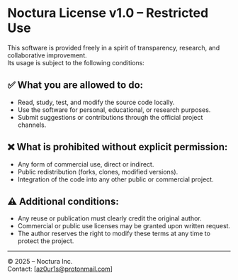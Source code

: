 # Noctura License v1.0 – Restricted Use

This software is provided freely in a spirit of transparency, research, and collaborative improvement.  
Its usage is subject to the following conditions:

## ✅ What you are allowed to do:

- Read, study, test, and modify the source code locally.
- Use the software for personal, educational, or research purposes.
- Submit suggestions or contributions through the official project channels.

## ❌ What is prohibited without explicit permission:

- Any form of commercial use, direct or indirect.
- Public redistribution (forks, clones, modified versions).
- Integration of the code into any other public or commercial project.

## ⚠️ Additional conditions:

- Any reuse or publication must clearly credit the original author.
- Commercial or public use licenses may be granted upon written request.
- The author reserves the right to modify these terms at any time to protect the project.

---

© 2025 – Noctura Inc.  
Contact: [az0ur1s@protonmail.com]
